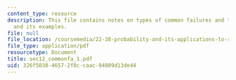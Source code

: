 ```yaml
---
content_type: resource
description: This file contains notes on types of common failures and their aspects,
  and its examples.
file: null
file_location: /coursemedia/22-38-probability-and-its-applications-to-reliability-quality-control-and-risk-assessment-fall-2005/326f503846572f8ccaac94089d13de44_sec12_commonfa_1.pdf
file_type: application/pdf
resourcetype: Document
title: sec12_commonfa_1.pdf
uid: 326f5038-4657-2f8c-caac-94089d13de44
---
```

